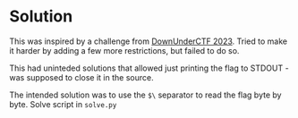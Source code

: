 # Solution

This was inspired by a challenge from [DownUnderCTF 2023](https://github.com/DownUnderCTF/Challenges_2023_Public/tree/main/misc/real-baby-ruby). Tried to make it harder by adding a few more restrictions, but failed to do so.

This had uninteded solutions that allowed just printing the flag to STDOUT - was supposed to close it in the source.

The intended solution was to use the `$\` separator to read the flag byte by byte. Solve script in `solve.py`